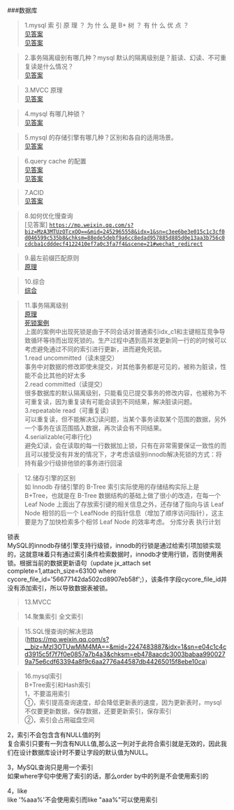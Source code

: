 ###数据库

> 1.mysql 索 引 原 理 ？ 为 什 么 是 B+ 树 ？ 有 什 么 优 点 ？ <br/>
[见答案](https://blog.csdn.net/wohaqiyi/article/details/79503395)<br/>
[见答案](https://blog.csdn.net/bigtree_3721/article/details/73151472)<br/>

> 2.事务隔离级别有哪几种？mysql 默认的隔离级别是？脏读、幻读、不可重复读是什么情况？<br/>
[见答案](https://www.cnblogs.com/huanongying/p/7021555.html)<br/>
 
> 3.MVCC 原理<br/>
[见答案](https://blog.csdn.net/joy0921/article/details/80128857)<br/>

> 4.mysql 有哪几种锁？<br/>
[见答案](https://blog.csdn.net/soonfly/article/details/70238902)<br/>

> 5.mysql 的存储引擎有哪几种？区别和各自的适用场景。<br/>
[见答案](https://www.cnblogs.com/wcwen1990/p/6655416.html)<br/>

> 6.query cache 的配置<br/>
[见答案](https://www.cnblogs.com/JiangLe/p/5688266.html)<br/>
[见答案](https://www.jianshu.com/p/c5adfd764437)<br/>

> 7.ACID <br/>
[见答案](https://www.jianshu.com/p/0b245d972e23)<br/>

> 8.如何优化慢查询<br/>
[见答案]
<code>https://mp.weixin.qq.com/s?biz=MzA3MTUzOTcxOQ==&mid=2452965558&idx=1&sn=c3ee6be3e015c1c3cf0d046599c535b8&chksm=88ede5debf9a6cc8edad957885d885d0e13aa3b756c0cdcba1cdddecf4122410ef7a0c3fa7f4&scene=21#wechat_redirect</code><br/>

> 9.最左前缀匹配原则<br/>
[原理](https://www.kancloud.cn/kancloud/theory-of-mysql-index/41857)<br/>

> 10.综合<br/>
[综合](https://github.com/minfei-miffy/Java-mianshi-note/blob/master/Java%E6%A0%B8%E5%BF%83%E9%9D%A2%E8%AF%95%E7%9F%A5%E8%AF%86%E9%9B%86%E2%80%94MySQL%E9%9D%A2%E8%AF%95%E9%A2%98.md)<br/>

> 11.事务隔离级别<br/>
[原理](https://www.cnblogs.com/huanongying/p/7021555.html)<br/>
[死锁案例](http://blog.itpub.net/22664653/viewspace-2152274/)<br/>
上面的案例中出现死锁是由于不同会话对普通索引idx_c1和主键相互竞争导致循环等待而出现死锁的。生产过程中遇到高并发更新同一行的的时候可以考虑避免通过不同的索引进行更新，进而避免死锁。<br/>
1.read uncommitted（读未提交）<br/>
事务中对数据的修改即使未提交，对其他事务都是可见的，被称为脏读，性能不会比其他的好太多<br/>
2.read committed（读提交）<br/>
很多数据库的默认隔离级别，只能看见已提交事务的修改内容，也被称为不可重复读，因为重复读有可能会读到不同结果，解决脏读问题。<br/>
3.repeatable read（可重复读）<br/>
可以重复读，但不能解决幻读问题，当某个事务读取某个范围的数据，另外一个事务在该范围插入数据，再次读会有不同结果。<br/>
4.serializable(可串行化)<br/>
避免幻读，会在读取的每一行数据加上锁，只有在非常需要保证一致性的而且可以接受没有并发的情况下，才考虑该级别innodb解决死锁的方式：将持有最少行级排他锁的事务进行回滚<br/>

> 12.储存引擎的区别<br/>
如 Innodb 存储引擎的 B-Tree 索引实际使用的存储结构实际上是 B+Tree，也就是在 B-Tree 数据结构的基础上做了很小的改造，在每一个Leaf Node 上面出了存放索引键的相关信息之外，还存储了指向与该 Leaf Node 相邻的后一个 LeafNode 的指针信息（增加了顺序访问指针），这主要是为了加快检索多个相邻 Leaf Node 的效率考虑。
分库分表  执行计划<br/>

锁表<br/>
MySQL的innodb存储引擎支持行级锁，innodb的行锁是通过给索引项加锁实现的，这就意味着只有通过索引条件检索数据时，innodb才使用行锁，否则使用表锁。根据当前的数据更新语句（update jx_attach set complete=1,attach_size=63100 where cycore_file_id='56677142da502cd8907eb58f';），该条件字段cycore_file_id并没有添加索引，所以导致数据表被锁。<br/>

> 13.MVCC<br/>

> 14.聚集索引  全文索引<br/>

> 15.SQL慢查询的解决思路<br/>
(https://mp.weixin.qq.com/s?__biz=MzI3OTUwMjM4MA==&mid=2247483887&idx=1&sn=e04c1c4cd3915c5f7f7f0e0857a7b4a3&chksm=eb478aacdc3003babaa9900279a75e6cdf63394a8f9c6aa2776a44587db44265015f8ebe10ca)<br/>

> 16.mysql索引<br/>
B+Tree索引和Hash索引<br/>
1，不要滥用索引<br/>
①，索引提高查询速度，却会降低更新表的速度，因为更新表时，mysql不仅要更新数据，保存数据，还要更新索引，保存索引<br/>
②，索引会占用磁盘空间<br/>

2，索引不会包含含有NULL值的列<br/>
复合索引只要有一列含有NULL值,那么这一列对于此符合索引就是无效的，因此我们在设计数据库设计时不要让字段的默认值为NULL。<br/>

3，MySQL查询只是用一个索引<br/>
如果where字句中使用了索引的话，那么order by中的列是不会使用索引的<br/>

4，like<br/>
like '%aaa%'不会使用索引而like "aaa%"可以使用索引<br/>


